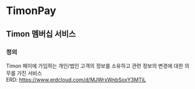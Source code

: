 # TimonPay

## Timon 멤버십 서비스
### 정의
Timon 페이에 가입하는 개인/법인 고객의 정보를 소유하고 관련 정보의 변경에 대한 의무를 가진 서비스<br>
ERD: https://www.erdcloud.com/d/MJWrxWnbSoxY3MTiL